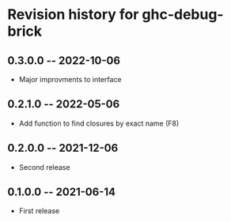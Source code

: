 # Revision history for ghc-debug-brick

## 0.3.0.0 -- 2022-10-06

* Major improvments to interface

## 0.2.1.0 -- 2022-05-06

* Add function to find closures by exact name (F8)

## 0.2.0.0 -- 2021-12-06

* Second release

## 0.1.0.0 -- 2021-06-14

* First release


